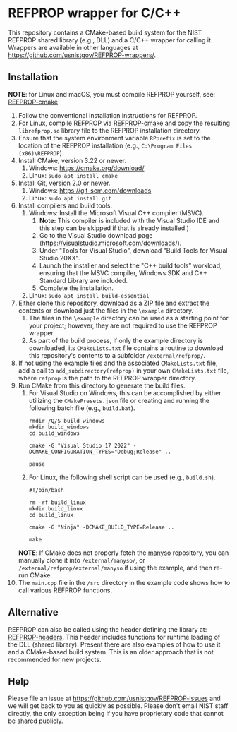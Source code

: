 # REFPROP wrapper for C/C++
This repository contains a CMake-based build system for the NIST REFPROP shared library (e.g., DLL) and a C/C++ wrapper for calling it. Wrappers are available in other languages at https://github.com/usnistgov/REFPROP-wrappers/.
 
Installation
------------
**NOTE**: for Linux and macOS, you must compile REFPROP yourself, see: [REFPROP-cmake](https://github.com/usnistgov/REFPROP-cmake)

1. Follow the conventional installation instructions for REFPROP.
2. For Linux, compile REFPROP via [REFPROP-cmake](https://github.com/usnistgov/REFPROP-cmake) and copy the resulting `librefprop.so` library file to the REFPROP installation directory.
3. Ensure that the system environment variable `RPprefix` is set to the location of the REFPROP installation (e.g., `C:\Program Files (x86)\REFPROP`).
4. Install CMake, version 3.22 or newer.
   1. Windows: https://cmake.org/download/
   2. Linux: `sudo apt install cmake`
5. Install Git, version 2.0 or newer.
   1. Windows: https://git-scm.com/downloads
   2. Linux: `sudo apt install git`
6. Install compilers and build tools.
   1. Windows:  Install the Microsoft Visual C++ compiler (MSVC).
      1. **Note:** This compiler is included with the Visual Studio IDE and this step can be skipped if that is already installed.)
      2. Go to the Visual Studio download page (https://visualstudio.microsoft.com/downloads/).
      3. Under "Tools for Visual Studio", download "Build Tools for Visual Studio 20XX".
      4. Launch the installer and select the "C++ build tools" workload, ensuring that the MSVC compiler, Windows SDK and C++ Standard Library are included.
      5. Complete the installation.
   2. Linux: `sudo apt install build-essential`
7. Either clone this repository, download as a ZIP file and extract the contents or download just the files in the `\example` directory.
   1. The files in the `\example` directory can be used as a starting point for your project; however, they are not required to use the REFPROP wrapper.
   2. As part of the build process, if only the example directory is downloaded, its `CMakeLists.txt` file contains a routine to download this repository's contents to a subfolder `/external/refprop/`.
8. If not using the example files and the associated `CMakeLists.txt` file, add a call to `add_subdirectory(refprop)` in your own `CMakeLists.txt` file, where `refprop` is the path to the REFPROP wrapper directory.
9. Run CMake from this directory to generate the build files.
    1. For Visual Studio on Windows, this can be accomplished by either utilizing the `CMakePresets.json` file  or creating and running the following batch file (e.g., `build.bat`).
       ```
       rmdir /Q/S build_windows
       mkdir build_windows
       cd build_windows
    
       cmake -G "Visual Studio 17 2022" -DCMAKE_CONFIGURATION_TYPES="Debug;Release" ..
    
       pause
       ```
    2. For Linux, the following shell script can be used (e.g., `build.sh`).
       ```
       #!/bin/bash
 
       rm -rf build_linux
       mkdir build_linux
       cd build_linux
    
       cmake -G "Ninja" -DCMAKE_BUILD_TYPE=Release ..
    
       make
       ```
    **NOTE**: If CMake does not properly fetch the [manyso](https://github.com/usnistgov/manyso) repository, you can manually clone it into `/external/manyso/`, or `/external/refprop/external/manyso` if using the example, and then re-run CMake.
10. The `main.cpp` file in the `/src` directory in the example code shows how to call various REFPROP functions.


Alternative
---
REFPROP can also be called using the header defining the library at: [REFPROP-headers](https://github.com/CoolProp/REFPROP-headers). This header includes functions for runtime loading of the DLL (shared library). Present there are also examples of how to use it and a CMake-based build system. This is an older approach that is not recommended for new projects.

Help
-----
Please file an issue at https://github.com/usnistgov/REFPROP-issues and we will get back to you as quickly as possible. Please don't email NIST staff directly, the only exception being if you have proprietary code that cannot be shared publicly.